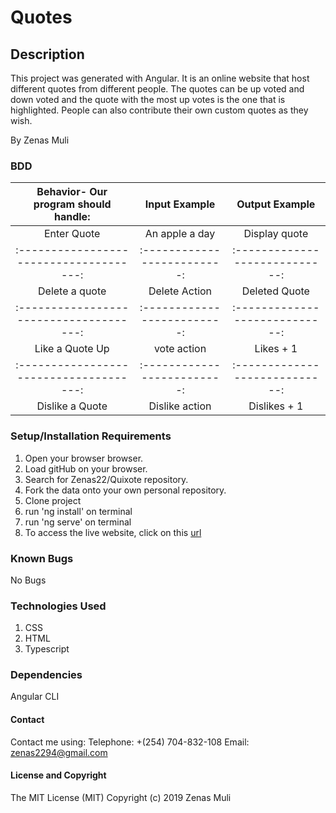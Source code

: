 # Quotes

## Description

This project was generated with Angular. It is an online website that host different quotes from different people. The quotes can be up voted and down voted and the quote with the most up votes is the one that is highlighted. People can also contribute their own custom quotes as they wish.

By Zenas Muli

### BDD


|Behavior- Our program should handle:   |Input Example	            |Output Example                |
|:-------------------------------------:|:-------------------------:|:----------------------------:|
|Enter Quote	                          |An apple a day	            |Display quote                 |
|:-------------------------------------:|:-------------------------:|:----------------------------:|
|Delete a quote	                        |Delete Action	            |Deleted Quote                 |
|:-------------------------------------:|:-------------------------:|:----------------------------:|
|Like a Quote	Up                        |vote action	              |Likes + 1                     |
|:-------------------------------------:|:-------------------------:|:----------------------------:|
|Dislike a Quote	                      |Dislike action	            |Dislikes + 1                  |


### Setup/Installation Requirements
1. Open your browser browser.
2. Load gitHub on your browser.
3. Search for Zenas22/Quixote repository.
4. Fork the data onto your own personal repository.
5. Clone project
6. run 'ng install' on terminal
7. run 'ng serve' on terminal
8. To access the live website, click on this [url](https://Zenas22.github.io/Quixote)

### Known Bugs
No Bugs

### Technologies Used
1. CSS
2. HTML
3. Typescript

### Dependencies
Angular CLI

#### Contact
Contact me using: Telephone: +(254) 704-832-108 Email: zenas2294@gmail.com

#### License and Copyright
The MIT License (MIT) Copyright (c) 2019 Zenas Muli
